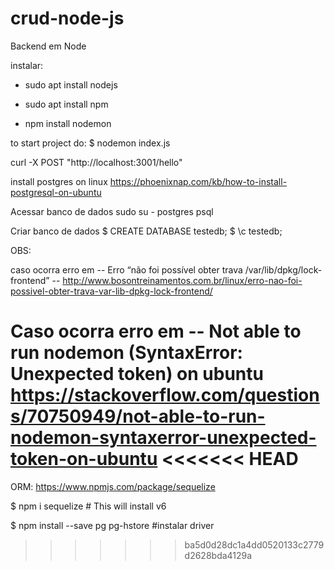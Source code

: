 # crud-node-js
Backend em Node

instalar:

- sudo apt install nodejs

- sudo apt install npm

- npm install nodemon

to start  project do:
$ nodemon index.js

curl -X POST "http://localhost:3001/hello"

install postgres on linux
https://phoenixnap.com/kb/how-to-install-postgresql-on-ubuntu

Acessar banco de dados
 sudo su - postgres
 psql
 
Criar banco de dados
$ CREATE DATABASE testedb;
$ \c testedb;



OBS: 

caso ocorra erro em -- Erro “não foi possível obter trava /var/lib/dpkg/lock-frontend” --
http://www.bosontreinamentos.com.br/linux/erro-nao-foi-possivel-obter-trava-var-lib-dpkg-lock-frontend/

Caso ocorra erro em -- Not able to run nodemon (SyntaxError: Unexpected token) on ubuntu
https://stackoverflow.com/questions/70750949/not-able-to-run-nodemon-syntaxerror-unexpected-token-on-ubuntu
<<<<<<< HEAD
=======


ORM:
https://www.npmjs.com/package/sequelize

$ npm i sequelize # This will install v6

$ npm install --save pg pg-hstore #instalar driver
>>>>>>> ba5d0d28dc1a4dd0520133c2779d2628bda4129a
